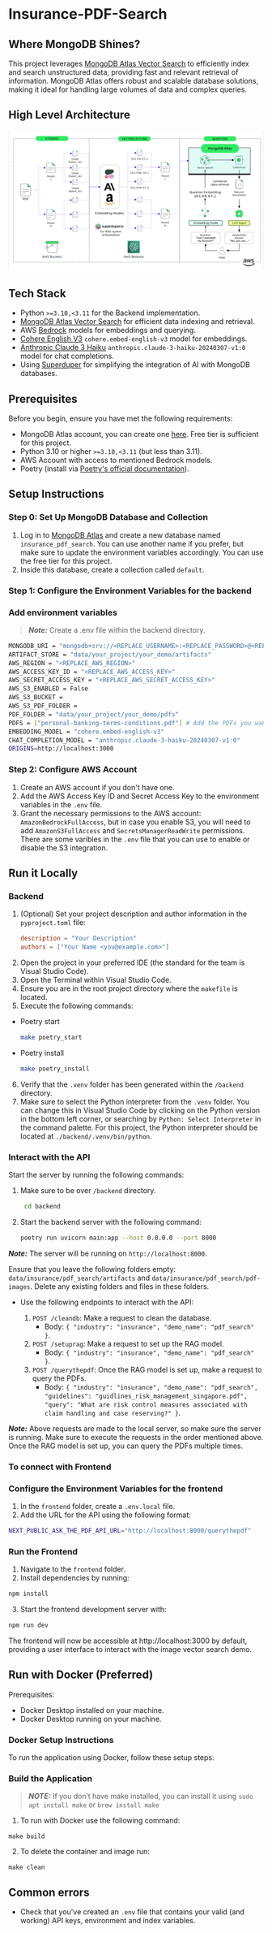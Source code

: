 # Insurance-PDF-Search

## Where MongoDB Shines?

This project leverages [MongoDB Atlas Vector Search](https://www.mongodb.com/products/platform/atlas-vector-search) to efficiently index and search unstructured data, providing fast and relevant retrieval of information. MongoDB Atlas offers robust and scalable database solutions, making it ideal for handling large volumes of data and complex queries.

## High Level Architecture

![High Level Architecture](backend/img/high-level-architecture.png)

## Tech Stack

- Python `>=3.10,<3.11` for the Backend implementation.
- [MongoDB Atlas Vector Search](https://www.mongodb.com/products/platform/atlas-vector-search) for efficient data indexing and retrieval.
- AWS [Bedrock](https://aws.amazon.com/bedrock/) models for embeddings and querying.
- [Cohere English V3](https://docs.aws.amazon.com/bedrock/latest/userguide/model-parameters-embed.html) `cohere.embed-english-v3`  model for embeddings.
- [Anthropic Claude 3 Haiku](https://docs.aws.amazon.com/bedrock/latest/userguide/bedrock-runtime_example_bedrock-runtime_InvokeModel_AnthropicClaude_section.html) `anthropic.claude-3-haiku-20240307-v1:0`  model for chat completions.
- Using [Superduper](https://superduper.io/) for simplifying the integration of AI with MongoDB databases.

## Prerequisites
Before you begin, ensure you have met the following requirements:
- MongoDB Atlas account, you can create one [here](https://account.mongodb.com/account/register). Free tier is sufficient for this project.
- Python 3.10 or higher `>=3.10,<3.11` (but less than 3.11).
- AWS Account with access to mentioned Bedrock models.
- Poetry (install via [Poetry's official documentation](https://python-poetry.org/docs/#installation)).

## Setup Instructions

### Step 0: Set Up MongoDB Database and Collection

1. Log in to [MongoDB Atlas](https://account.mongodb.com/account/login) and create a new database named `insurance_pdf_search`. You can use another name if you prefer, but make sure to update the environment variables accordingly. You can use the free tier for this project.
2. Inside this database, create a collection called `default`.

### Step 1: Configure the Environment Variables for the backend

### Add environment variables

> **_Note:_** Create a .env file within the backend directory.

```bash
MONGODB_URI = "mongodb+srv://<REPLACE_USERNAME>:<REPLACE_PASSWORD>@<REPLACE_CLUSTER_NAME>.mongodb.net/<REPLACE_DATABASE_NAME>"
ARTIFACT_STORE = "data/your_project/your_demo/artifacts"
AWS_REGION = "<REPLACE_AWS_REGION>"
AWS_ACCESS_KEY_ID = "<REPLACE_AWS_ACCESS_KEY>"
AWS_SECRET_ACCESS_KEY = "<REPLACE_AWS_SECRET_ACCESS_KEY>"
AWS_S3_ENABLED = False
AWS_S3_BUCKET = 
AWS_S3_PDF_FOLDER = 
PDF_FOLDER = "data/your_project/your_demo/pdfs"
PDFS = ["personal-banking-terms-conditions.pdf"] # Add the PDFs you want to index, make sure they are in the PDF_FOLDER
EMBEDDING_MODEL = "cohere.embed-english-v3"
CHAT_COMPLETION_MODEL = "anthropic.claude-3-haiku-20240307-v1:0"
ORIGINS=http://localhost:3000
```

### Step 2: Configure AWS Account

1. Create an AWS account if you don't have one.
2. Add the AWS Access Key ID and Secret Access Key to the environment variables in the `.env` file.
3. Grant the necessary permissions to the AWS account: `AmazonBedrockFullAccess`, but in case you enable S3, you will need to add `AmazonS3FullAccess` and `SecretsManagerReadWrite` permissions. There are some varibles in the `.env` file that you can use to enable or disable the S3 integration.

## Run it Locally

### Backend

1. (Optional) Set your project description and author information in the `pyproject.toml` file:
   ```toml
   description = "Your Description"
   authors = ["Your Name <you@example.com>"]
2. Open the project in your preferred IDE (the standard for the team is Visual Studio Code).
3. Open the Terminal within Visual Studio Code.
4. Ensure you are in the root project directory where the `makefile` is located.
5. Execute the following commands:
  - Poetry start
    ````bash
    make poetry_start
    ````
  - Poetry install
    ````bash
    make poetry_install
    ````
6. Verify that the `.venv` folder has been generated within the `/backend` directory.
7. Make sure to select the Python interpreter from the `.venv` folder. You can change this in Visual Studio Code by clicking on the Python version in the bottom left corner, or searching by `Python: Select Interpreter` in the command palette. For this project, the Python interpreter should be located at `./backend/.venv/bin/python`.

### Interact with the API

Start the server by running the following commands:
   1. Make sure to be over `/backend` directory. 
        ```bash
         cd backend
         ```
   3. Start the backend server with the following command:
        ```bash
        poetry run uvicorn main:app --host 0.0.0.0 --port 8000
        ```

**_Note:_** The server will be running on `http://localhost:8000`.


Ensure that you leave the following folders empty: `data/insurance/pdf_search/artifacts` and `data/insurance/pdf_search/pdf-images`. Delete any existing folders and files in these folders.

- Use the following endpoints to interact with the API:

   1. `POST /cleandb`: Make a request to clean the database. 
      -  Body: `{ "industry": "insurance", "demo_name": "pdf_search" }`.
   2. `POST /setuprag`: Make a request to set up the RAG model.
      -  Body: `{ "industry": "insurance", "demo_name": "pdf_search" }`.
   3. `POST /querythepdf`: Once the RAG model is set up, make a request to query the PDFs.
      -  Body: `{ "industry": "insurance", "demo_name": "pdf_search", "guidelines": "guidlines_risk_management_singapore.pdf", "query": "What are risk control measures associated with claim handling and case reserving?" }`.

**_Note:_** Above requests are made to the local server, so make sure the server is running. Make sure to execute the requests in the order mentioned above. Once the RAG model is set up, you can query the PDFs multiple times.

### To connect with Frontend

### Configure the Environment Variables for the frontend

1. In the `frontend` folder, create a `.env.local` file.
2. Add the URL for the API using the following format:

```bash
NEXT_PUBLIC_ASK_THE_PDF_API_URL="http://localhost:8000/querythepdf"
```

### Run the Frontend
1. Navigate to the `frontend` folder.
2. Install dependencies by running:
```bash
npm install
```
3. Start the frontend development server with:
````bash
npm run dev
````

The frontend will now be accessible at http://localhost:3000 by default, providing a user interface to interact with the image vector search demo.

## Run with Docker (Preferred)

Prerequisites:
- Docker Desktop installed on your machine.
- Docker Desktop running on your machine.

### Docker Setup Instructions

To run the application using Docker, follow these setup steps:

### Build the Application
> **_NOTE:_** If you don’t have make installed, you can install it using `sudo apt install make` or `brew install make`

1. To run with Docker use the following command:
```
make build
```
2. To delete the container and image run:
```
make clean
```

## Common errors

- Check that you've created an `.env` file that contains your valid (and working) API keys, environment and index variables.

